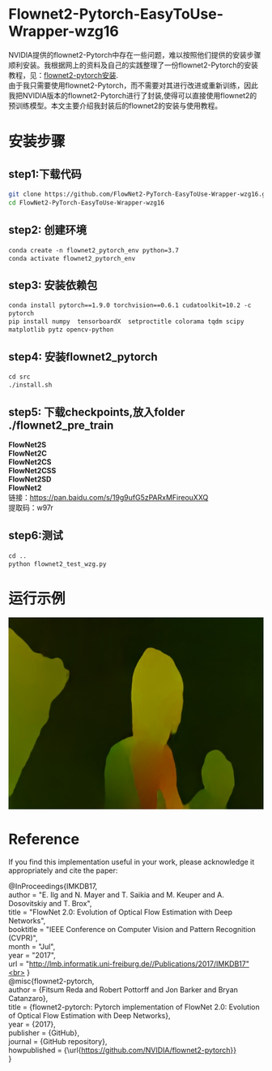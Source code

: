 # Flownet2-Pytorch-EasyToUse-Wrapper-wzg16
NVIDIA提供的flownet2-Pytorch中存在一些问题，难以按照他们提供的安装步骤顺利安装。我根据网上的资料及自己的实践整理了一份flownet2-Pytorch的安装教程，见：[flownet2-pytorch安装](https://github.com/wzg16/FlowNet2-PyTorch-EasyToUse-Wrapper-wzg16/blob/master/src/flownet-%E5%AE%89%E8%A3%85).  
由于我只需要使用flownet2-Pytorch，而不需要对其进行改进或重新训练，因此我把NVIDIA版本的flownet2-Pytorch进行了封装,使得可以直接使用flownet2的预训练模型。本文主要介绍我封装后的flownet2的安装与使用教程。  
  

# 安装步骤
## step1:下载代码
```bash
git clone https://github.com/FlowNet2-PyTorch-EasyToUse-Wrapper-wzg16.git
cd FlowNet2-PyTorch-EasyToUse-Wrapper-wzg16
```

## step2: 创建环境
```
conda create -n flownet2_pytorch_env python=3.7  
conda activate flownet2_pytorch_env
```

## step3: 安装依赖包
```
conda install pytorch==1.9.0 torchvision==0.6.1 cudatoolkit=10.2 -c pytorch  
pip install numpy  tensorboardX  setproctitle colorama tqdm scipy matplotlib pytz opencv-python
```

## step4: 安装flownet2_pytorch
```
cd src
./install.sh
```

## step5: 下载checkpoints,放入folder ./flownet2_pre_train 
**FlowNet2S**   
**FlowNet2C**  
**FlowNet2CS**  
**FlowNet2CSS**  
**FlowNet2SD**  
**FlowNet2**  
链接：https://pan.baidu.com/s/19g9ufG5zPARxMFireouXXQ  <br>
提取码：w97r <br>

## step6:测试
```
cd .. 
python flownet2_test_wzg.py
```
# 运行示例
![test](https://github.com/wzg16/FlowNet2-PyTorch-EasyToUse-Wrapper-wzg16/blob/master/datasets/flow_test1.jpg)

# Reference
If you find this implementation useful in your work, please acknowledge it appropriately and cite the paper:

@InProceedings{IMKDB17,<br>
  author       = "E. Ilg and N. Mayer and T. Saikia and M. Keuper and A. Dosovitskiy and T. Brox",<br>
  title        = "FlowNet 2.0: Evolution of Optical Flow Estimation with Deep Networks",<br>
  booktitle    = "IEEE Conference on Computer Vision and Pattern Recognition (CVPR)",<br>
  month        = "Jul",<br>
  year         = "2017",<br>
  url          = "http://lmb.informatik.uni-freiburg.de//Publications/2017/IMKDB17"<br>
}<br>
@misc{flownet2-pytorch,<br>
  author = {Fitsum Reda and Robert Pottorff and Jon Barker and Bryan Catanzaro},<br>
  title = {flownet2-pytorch: Pytorch implementation of FlowNet 2.0: Evolution of Optical Flow Estimation with Deep Networks},<br>
  year = {2017},<br>
  publisher = {GitHub},<br>
  journal = {GitHub repository},<br>
  howpublished = {\url{https://github.com/NVIDIA/flownet2-pytorch}}<br>
}<br>
